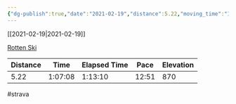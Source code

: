 ```yaml
---
{"dg-publish":true,"date":"2021-02-19","distance":5.22,"moving_time":"1:07:08","elapsed_time":"1:13:10","pace":"12:51","total_elevation_gain":870,"url":"https://www.strava.com/activities/4814540000","permalink":"/01-personal/strava/2021-02-19-rotten-ski/","dgPassFrontmatter":true}
---
```



[[2021-02-19\|2021-02-19]]

[Rotten Ski](https://www.strava.com/activities/4814540000)

| Distance | Time    | Elapsed Time | Pace  | Elevation |
| -------- | ------- | ------------ | ----- | --------- |
| 5.22     | 1:07:08 | 1:13:10      | 12:51 | 870       |




#strava
